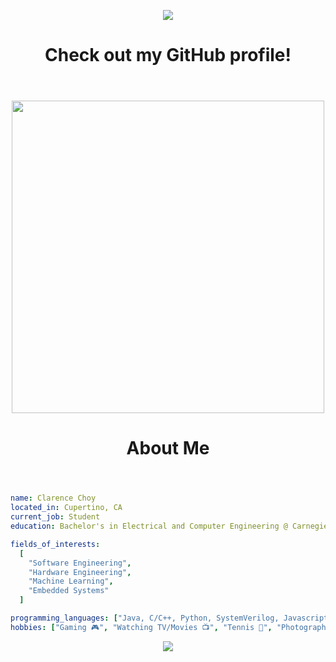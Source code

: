 

<!--
**cozey7/cozey7** is a ✨ _special_ ✨ repository because its `README.md` (this file) appears on your GitHub profile.

Here are some ideas to get you started:

- 🔭 I’m currently working on ...
- 🌱 I’m currently learning ...
- 👯 I’m looking to collaborate on ...
- 🤔 I’m looking for help with ...
- 💬 Ask me about ...
- 📫 How to reach me: ...
- 😄 Pronouns: ...
- ⚡ Fun fact: ...
-->

<p align="center">
  <img src="https://capsule-render.vercel.app/api?type=waving&color=auto&height=225&section=header&text=Hey%20There%20👋&fontSize=90&animation=fadeIn" />
</p>
<header>
  <h1>Check out my GitHub profile!</h1>
</header>
<p align="center">
  <img height="500" src="https://media.giphy.com/media/v1.Y2lkPTc5MGI3NjExbHJkdm41bzEyZXF0MWR2OXA0MWZmdm8zd3dmMXc4bHFtbmY4b3E4ZCZlcD12MV9naWZzX3NlYXJjaCZjdD1n/q8ld8Sk7WWyY0/giphy.gif"/>
</p>
<header>
  <h1>About Me</h1>
</header>

```yaml
name: Clarence Choy
located_in: Cupertino, CA
current_job: Student
education: Bachelor's in Electrical and Computer Engineering @ Carnegie Mellon University (May 2027)

fields_of_interests:
  [
    "Software Engineering",
    "Hardware Engineering",
    "Machine Learning",
    "Embedded Systems"
  ]

programming_languages: ["Java, C/C++, Python, SystemVerilog, Javascript"]
hobbies: ["Gaming 🎮", "Watching TV/Movies 📺", "Tennis 🎾", "Photography 📷", "Side Quests 🌎"]
```
<p align="center">
  <img src="https://capsule-render.vercel.app/api?type=waving&color=auto&height=100&section=footer&animation=fadeIn" />
</p>

